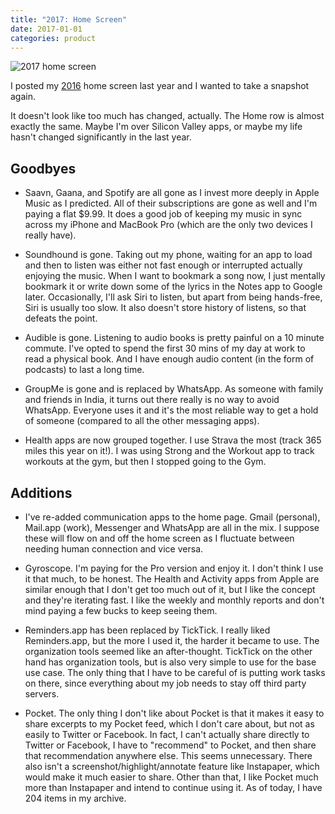 ```yaml
---
title: "2017: Home Screen"
date: 2017-01-01
categories: product
---
```


![2017 home screen](/images/2017-home-screen.png)

I posted my [2016](/blog/2016-home-screen) home screen last
year and I wanted to take a snapshot again.

It doesn't look like too much has changed, actually. The Home row is almost
exactly the same. Maybe I'm over Silicon Valley apps, or maybe my life hasn't
changed significantly in the last year.

## Goodbyes

-   Saavn, Gaana, and Spotify are all gone as I invest more deeply
    in Apple Music as I predicted. All of their subscriptions are gone
    as well and I'm paying a flat $9.99. It does a good job of keeping
    my music in sync across my iPhone and MacBook Pro (which are the only
    two devices I really have).

-   Soundhound is gone. Taking out my phone, waiting for an app to load and then
    to listen was either not fast enough or interrupted actually enjoying the music.
    When I want to bookmark a song now, I just mentally bookmark it or write down
    some of the lyrics in the Notes app to Google later. Occasionally, I'll ask
    Siri to listen, but apart from being hands-free, Siri is usually too slow. It
    also doesn't store history of listens, so that defeats the point.

-   Audible is gone. Listening to audio books is pretty painful on a 10 minute
    commute. I've opted to spend the first 30 mins of my day at work to read a
    physical book. And I have enough audio content (in the form of podcasts) to
    last a long time.

-   GroupMe is gone and is replaced by WhatsApp. As someone with family and
    friends in India, it turns out there really is no way to avoid WhatsApp.
    Everyone uses it and it's the most reliable way to get a hold of someone
    (compared to all the other messaging apps).

-   Health apps are now grouped together. I use Strava the most (track 365 miles
    this year on it!). I was using Strong and the Workout app to track workouts
    at the gym, but then I stopped going to the Gym.

## Additions

-   I've re-added communication apps to the home page. Gmail (personal),
    Mail.app (work), Messenger and WhatsApp are all in the mix. I suppose
    these will flow on and off the home screen as I fluctuate between needing
    human connection and vice versa.

-   Gyroscope. I'm paying for the Pro version and enjoy it. I don't think
    I use it that much, to be honest. The Health and Activity apps from Apple
    are similar enough that I don't get too much out of it, but I like the concept
    and they're iterating fast. I like the weekly and monthly reports and don't
    mind paying a few bucks to keep seeing them.

-   Reminders.app has been replaced by TickTick. I really liked Reminders.app,
    but the more I used it, the harder it became to use. The organization tools
    seemed like an after-thought. TickTick on the other hand has organization tools,
    but is also very simple to use for the base use case. The only thing that
    I have to be careful of is putting work tasks on there, since everything
    about my job needs to stay off third party servers.

-   Pocket. The only thing I don't like about Pocket is that it makes it easy
    to share excerpts to my Pocket feed, which I don't care about, but not as
    easily to Twitter or Facebook. In fact, I can't actually share directly to
    Twitter or Facebook, I have to "recommend" to Pocket, and then share that
    recommendation anywhere else. This seems unnecessary. There also isn't a
    screenshot/highlight/annotate feature like Instapaper, which would make
    it much easier to share. Other than that, I like Pocket much more than Instapaper
    and intend to continue using it. As of today, I have 204 items in my archive.
